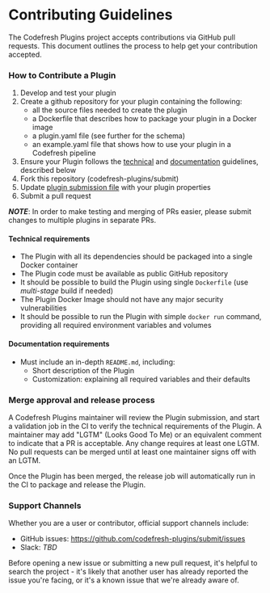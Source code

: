 # Contributing Guidelines

The Codefresh Plugins project accepts contributions via GitHub pull requests. This document outlines the process to help get your contribution accepted.

### How to Contribute a Plugin

1. Develop and test your plugin
2. Create a github repository for your plugin containing the following:
    - all the source files needed to create the plugin
    - a Dockerfile that describes how to package your plugin in a Docker image
    - a plugin.yaml file (see further for the schema)
    - an example.yaml file that shows how to use your plugin in a Codefresh pipeline
3. Ensure your Plugin follows the [technical](#technical-requirements) and [documentation](#documentation-requirements) guidelines, described below
4. Fork this repository (codefresh-plugins/submit)
4. Update [plugin submission file](submit.json) with your plugin properties
5. Submit a pull request

***NOTE***: In order to make testing and merging of PRs easier, please submit changes to multiple plugins in separate PRs.

#### Technical requirements

* The Plugin with all its dependencies should be packaged into a single Docker container
* The Plugin code must be available as public GitHub repository
* It should be possible to build the Plugin using single `Dockerfile` (use *multi-stage* build if needed)
* The Plugin Docker Image should not have any major security vulnerabilities
* It should be possible to run the Plugin with simple `docker run` command, providing all required environment variables and volumes

#### Documentation requirements

* Must include an in-depth `README.md`, including:
    * Short description of the Plugin
    * Customization: explaining all required variables and their defaults

### Merge approval and release process

A Codefresh Plugins maintainer will review the Plugin submission, and start a validation job in the CI to verify the technical requirements of the Plugin. A maintainer may add "LGTM" (Looks Good To Me) or an equivalent comment to indicate that a PR is acceptable. Any change requires at least one LGTM. No pull requests can be merged until at least one maintainer signs off with an LGTM.

Once the Plugin has been merged, the release job will automatically run in the CI to package and release the Plugin.

### Support Channels

Whether you are a user or contributor, official support channels include:

- GitHub issues: https://github.com/codefresh-plugins/submit/issues
- Slack: *TBD*

Before opening a new issue or submitting a new pull request, it's helpful to search the project - it's likely that another user has already reported the issue you're facing, or it's a known issue that we're already aware of.
